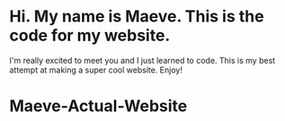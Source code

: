 # Hi. My name is Maeve. This is the code for my website.
I'm really excited to meet you and I just learned to code. This is my best attempt at making a super cool website. Enjoy!
# Maeve-Actual-Website
